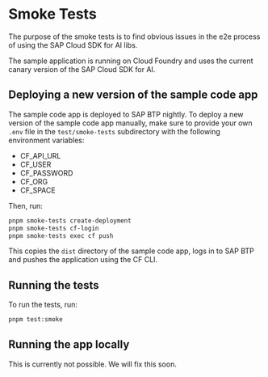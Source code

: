 # Smoke Tests

The purpose of the smoke tests is to find obvious issues in the e2e process of using the SAP Cloud SDK for AI libs.

The sample application is running on Cloud Foundry and uses the current canary version of the SAP Cloud SDK for AI.

## Deploying a new version of the sample code app

The sample code app is deployed to SAP BTP nightly.
To deploy a new version of the sample code app manually, make sure to provide your own `.env` file in the `test/smoke-tests` subdirectory with the following environment variables:

- CF_API_URL
- CF_USER
- CF_PASSWORD
- CF_ORG
- CF_SPACE

Then, run:

```bash
pnpm smoke-tests create-deployment
pnpm smoke-tests cf-login
pnpm smoke-tests exec cf push
```

This copies the `dist` directory of the sample code app, logs in to SAP BTP and pushes the application using the CF CLI.

## Running the tests

To run the tests, run:

```bash
pnpm test:smoke
```

## Running the app locally

This is currently not possible.
We will fix this soon.

<!-- Download a service key for your AI Core service instance from SAP BTP.
Create a `.env.local` file in the sample-code directory and add the service key under`AICORE_SERVICE_KEY`.
Run:

```bash
pnpm smoke-tests create-deployment
pnpm smoke-tests local
``` -->
